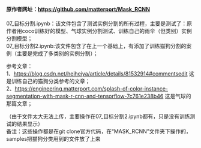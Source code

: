 ﻿#### 原作者网址：https://github.com/matterport/Mask_RCNN
07_目标分割.ipynb：该文件包含了测试实例分割的所有过程，主要是测试了：原作者用coco训练好的模型、气球实例分割测试、训练自己的雨伞（但类别）实例分割模型；  
07_目标分割2.ipynb:该文件包含了在上一个基础上，有添加了训练猫狗分割的案例（主要是完成了多类别的实例分割）；  

参考文章：  
1、https://blog.csdn.net/heiheiya/article/details/81532914#commentsedit 这是训练自己的猫狗分类参考的文章；  
2、https://engineering.matterport.com/splash-of-color-instance-segmentation-with-mask-r-cnn-and-tensorflow-7c761e238b46 这是气球的那篇文章；  

（由于文件太大无法上传，主要操作在07_目标分割2.ipynb都有，只是没有训练测试的结果显示）  
备注：这些操作都是在git clone官方代码，在“MASK_RCNN”文件夹下操作的，samples把猫狗分类用到的文件放了上来
